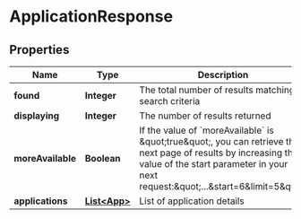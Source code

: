 

# ApplicationResponse


## Properties

| Name | Type | Description | Notes |
|------------ | ------------- | ------------- | -------------|
|**found** | **Integer** | The total number of results matching search criteria |  [optional] |
|**displaying** | **Integer** | The number of results returned |  [optional] |
|**moreAvailable** | **Boolean** | If the value of &#x60;moreAvailable&#x60; is \&quot;true\&quot;, you can retrieve the next page of results by increasing the value of the start parameter in your next request:\&quot;...&amp;start&#x3D;6&amp;limit&#x3D;5\&quot; |  [optional] |
|**applications** | [**List&lt;App&gt;**](App.md) | List of application details |  [optional] |



